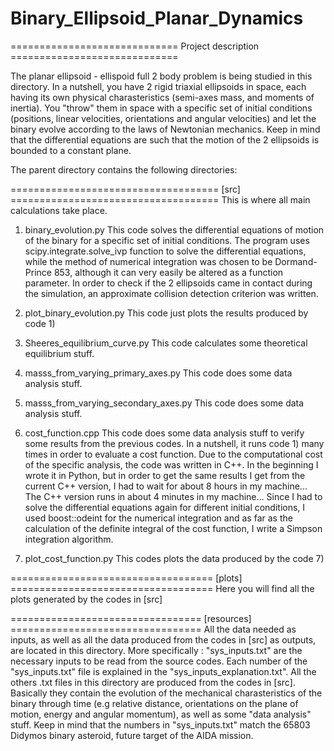 # Binary_Ellipsoid_Planar_Dynamics


============================= Project description =============================

The planar ellipsoid - ellispoid full 2 body problem is being studied in this
directory. In a nutshell, you have 2 rigid triaxial ellipsoids in space, each having its
own physical charasteristics (semi-axes mass, and moments of inertia). You "throw" them in space with
a specific set of initial conditions (positions, linear velocities,
orientations and angular velocities) and let the binary evolve according to the
laws of Newtonian mechanics. Keep in mind that the differential equations are such
that the motion of the 2 ellipsoids is bounded to a constant plane.

The parent directory contains the following directories:


==================================== [src] ====================================
This is where all main calculations take place.

1) binary_evolution.py
This code solves the differential equations of motion of the binary for a specific set of initial conditions.
The program uses scipy.integrate.solve_ivp function to solve the differential equations, while the method of
numerical integration was chosen to be Dormand-Prince 853, although it can very easily be altered as a function
parameter. In order to check if the 2 ellipsoids came in contact during the simulation, an approximate collision
detection criterion was written.

3) plot_binary_evolution.py
This code just plots the results produced by code 1)

4) Sheeres_equilibrium_curve.py
This code calculates some theoretical equilibrium stuff.

5) masss_from_varying_primary_axes.py
This code does some data analysis stuff.

6) masss_from_varying_secondary_axes.py
This code does some data analysis stuff.

7) cost_function.cpp
This code does some data analysis stuff to verify some results from the previous
codes. In a nutshell, it runs code 1) many times in order to evaluate a cost function.
Due to the computational cost of the specific analysis, the code was written in C++.
In the beginning I wrote it in Python, but in order to get the same results I get from the
current C++ version, I had to wait for about 8 hours in my machine... The C++ version runs
in about 4 minutes in my machine... Since I had to solve the differential equations again for
different initial conditions, I used boost::odeint for the numerical integration and as far as
the calculation of the definite integral of the cost function, I write a Simpson integration algorithm.

8) plot_cost_function.py
This codes plots the data produced by the code 7)

=================================== [plots] ===================================
Here you will find all the plots generated by the codes in [src]

================================= [resources] =================================
All the data needed as inputs, as well as all the data produced from the codes in
[src] as outputs, are located in this directory. More specifically : "sys_inputs.txt" are the
necessary inputs to be read from the source codes. Each number of the "sys_inputs.txt"
file is explained in the "sys_inputs_explanation.txt". All the others .txt files in
this directory are produced from the codes in [src]. Basically they contain the
evolution of the mechanical charasteristics of the binary through time (e.g relative
distance, orientations on the plane of motion, energy and angular momentum), as well
as some "data analysis" stuff. Keep in mind that the numbers in "sys_inputs.txt" match
the 65803 Didymos binary asteroid, future target of the AIDA mission.


